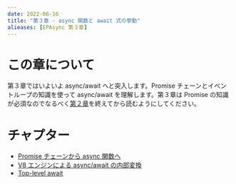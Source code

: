 ```yaml
---
date: 2022-06-16
title: "第３章 - async 関数と await 式の挙動"
alieases: [EPAsync 第３章]
---
```


# この章について

第３章ではいよいよ async/await へと突入します。Promise チェーンとイベントループの知識を使って async/await を理解します。第３章は Promise の知識が必須なのでなるべく[第２章](sec-02-epasync)を終えてから読むようにしてください。

# チャプター

- [Promise チェーンから async 関数へ](14-epasync-chain-to-async-await)
- [V8 エンジンによる async/await の内部変換](15-epasync-v8-converting)
- [Top-level await](16-epasync-top-level-async)

